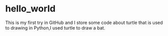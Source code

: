 # hello_world
This is my first try in GitHub and I store some code about turtle that is used to drawing in Python,I used turtle to draw  a bat.

